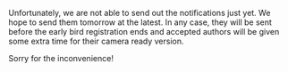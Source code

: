 Unfortunately, we are not able to send out the notifications just yet. We hope to send them tomorrow at the latest. In any case, they will be sent before the early bird registration ends and accepted authors will be given some extra time for their camera ready version. 

Sorry for the inconvenience!
